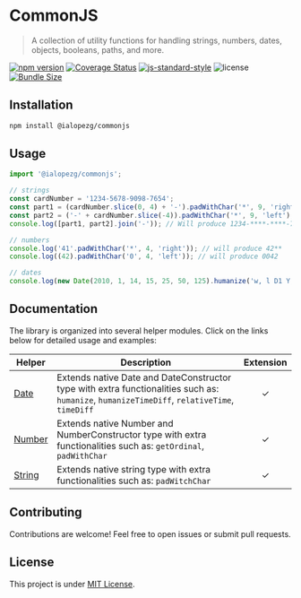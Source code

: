 # CommonJS

> A collection of utility functions for handling strings, numbers, dates, objects, booleans, paths,
> and more.

[![npm version](https://img.shields.io/npm/v/@ialopezg/commonjs)](https://www.npmjs.com/package/@ialopezg/commonjs)
[![Coverage Status](https://coveralls.io/repos/github/ialopezg/CommonJS/badge.svg?branch=main)](https://coveralls.io/github/ialopezg/CommonJS?branch=main)
[![js-standard-style](https://img.shields.io/badge/code%20style-standard-brightgreen.svg)](http://standardjs.com)
![license](https://img.shields.io/npm/l/@ialopezg/commonjs)
[![Bundle Size](https://img.shields.io/bundlephobia/min/@ialopezg/commonjs)](https://bundlephobia.com/result?p=my-awesome-lib)

## Installation

```bash
npm install @ialopezg/commonjs
```

## Usage

```javascript
import '@ialopezg/commonjs';

// strings
const cardNumber = '1234-5678-9098-7654';
const part1 = (cardNumber.slice(0, 4) + '-').padWithChar('*', 9, 'right');
const part2 = ('-' + cardNumber.slice(-4)).padWithChar('*', 9, 'left');
console.log([part1, part2].join('-')); // Will produce 1234-****-****-7654

// numbers
console.log('41'.padWithChar('*', 4, 'right')); // will produce 42**
console.log((42).padWithChar('0', 4, 'left')); // will produce 0042

// dates
console.log(new Date(2010, 1, 14, 15, 25, 50, 125).humanize('w, l D1 Y, h:m2:s2 a')); // will procuce Monday, February 1st 2025, 3:30:00 pm
```

## Documentation

The library is organized into several helper modules. Click on the links below for detailed usage
and examples:

| Helper                           | Description                                                                                                                                 | Extension |
|----------------------------------|---------------------------------------------------------------------------------------------------------------------------------------------|:---------:|
| [Date](docs/helpers/date.md)     | Extends native Date and DateConstructor type with extra functionalities such as: `humanize`, `humanizeTimeDiff`, `relativeTime`, `timeDiff` |  &check;  |
| [Number](docs/helpers/number.md) | Extends native Number and NumberConstructor type with extra functionalities such as: `getOrdinal`, `padWithChar`                            |  &check;  |
| [String](docs/helpers/string.md) | Extends native string type with extra functionalities such as: `padWitchChar`                                                               |  &check;  |

## Contributing

Contributions are welcome! Feel free to open issues or submit pull requests.

## License

This project is under [MIT License](LICENSE).
